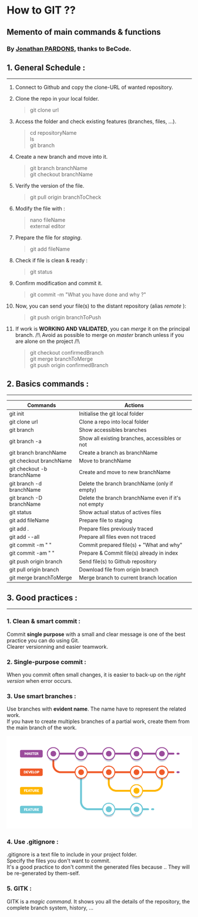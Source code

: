 # How to GIT ??
## Memento of main commands & functions
### By [Jonathan PARDONS](https://github.com/j-pard), thanks to BeCode.

 ## 1. General Schedule :  
-------------

1. Connect to Github and copy the clone-URL of wanted repository.
2. Clone the repo in your local folder.
      > git clone url
3. Access the folder and check existing features (branches, files, ...).
      > cd repositoryName  
      > ls  
      > git branch
4. Create a new branch and move into it.
      > git branch branchName  
      > git checkout branchName
5. Verify the version of the file.
      > git pull origin branchToCheck
6. Modify the file with :
      > nano fileName  
      > external editor
7. Prepare the file for *staging*.
      > git add fileName
8. Check if file is clean & ready :
      > git status
9. Confirm modification and commit it.
      > git commit -m "What you have done and why ?"
10. Now, you can send your file(s) to the distant repository (alias *remote* ):
      > git push origin branchToPush

11. If work is **WORKING AND VALIDATED**, you can *merge* it on the principal branch.
/!\ Avoid as possible to merge on *master* branch unless if you are alone on the project /!\
      > git checkout confirmedBranch  
      > git merge branchToMerge  
      > git push origin confirmedBranch  

 ## 2. Basics commands :  
-------------

| Commands                   | Actions                                             |
| -------------------------- | --------------------------------------------------- |
| git init                   | Initialise the git local folder                     |
| git clone url              | Clone a repo into local folder                      |
| git branch                 | Show accessibles branches                           |
| git branch -a              | Show all existing branches, accessibles or not      |
| git branch branchName      | Create a branch as branchName                       |
| git checkout branchName    | Move to branchName                                  |
| git checkout -b branchName | Create and move to new branchName                   |
| git branch -d branchName   | Delete the branch branchName (only if empty)        |
| git branch -D branchName   | Delete the branch branchName even if it's not empty |
| git status                 | Show actual status of actives files                 |
| git add fileName           | Prepare file to staging                             |
| git add .                  | Prepare files previously traced                     |
| git add --all              | Prepare all files even not traced                   |
| git commit -m " "          | Commit prepared file(s) + "What and why"            |
| git commit -am " "         | Prepare & Commit file(s) already in index           |
| git push origin branch     | Send file(s) to Github repository                   |
| git pull origin branch     | Download file from origin branch                    |
| git merge branchToMerge    | Merge branch to current branch location             |

## 3. Good practices :
-------------

### 1. Clean & smart commit :  
Commit **single purpose** with a small and clear message is one of the best practice you can do using Git.  
Clearer versionning and easier teamwork. 

### 2. Single-purpose commit :  
When you commit often small changes, it is easier to back-up on the *right version* when error occurs.  

### 3. Use smart branches :  
Use branches with **evident name**. The name have to represent the related work.  
If you have to create multiples branches of a partial work, create them from the main branch of the work.  
  

![Git branches system](git-branches.png)

### 4. Use .gitignore :  
.gitignore is a text file to include in your project folder.  
Specify the files you don't want to commit.  
It's a good practice to don't commit the generated files because .. They will be re-generated by them-self.  

### 5. GITK :
GITK is a *magic command*. It shows you all the details of the repository, the complete branch system, history, ...